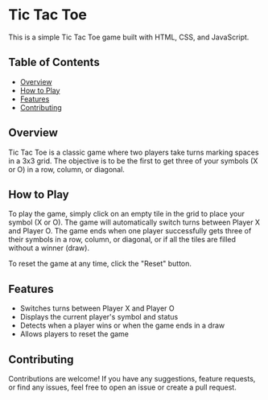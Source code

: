 # Tic Tac Toe

This is a simple Tic Tac Toe game built with HTML, CSS, and JavaScript.

## Table of Contents

- [Overview](#overview)
- [How to Play](#how-to-play)
- [Features](#features)
- [Contributing](#contributing)

## Overview

Tic Tac Toe is a classic game where two players take turns marking spaces in a 3x3 grid. The objective is to be the first to get three of your symbols (X or O) in a row, column, or diagonal.

## How to Play

To play the game, simply click on an empty tile in the grid to place your symbol (X or O). The game will automatically switch turns between Player X and Player O. The game ends when one player successfully gets three of their symbols in a row, column, or diagonal, or if all the tiles are filled without a winner (draw).

To reset the game at any time, click the "Reset" button.

## Features

- Switches turns between Player X and Player O
- Displays the current player's symbol and status
- Detects when a player wins or when the game ends in a draw
- Allows players to reset the game

## Contributing

Contributions are welcome! If you have any suggestions, feature requests, or find any issues, feel free to open an issue or create a pull request.
